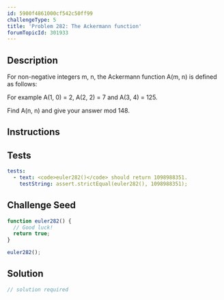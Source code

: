 ```yaml
---
id: 5900f4861000cf542c50ff99
challengeType: 5
title: 'Problem 282: The Ackermann function'
forumTopicId: 301933
---
```


## Description
<section id='description'>
For non-negative integers m, n, the Ackermann function A(m, n) is defined as follows:



For example A(1, 0) = 2, A(2, 2) = 7 and A(3, 4) = 125.


Find A(n, n) and give your answer mod 148.
</section>

## Instructions
<section id='instructions'>

</section>

## Tests
<section id='tests'>

```yml
tests:
  - text: <code>euler282()</code> should return 1098988351.
    testString: assert.strictEqual(euler282(), 1098988351);

```

</section>

## Challenge Seed
<section id='challengeSeed'>

<div id='js-seed'>

```js
function euler282() {
  // Good luck!
  return true;
}

euler282();
```

</div>



</section>

## Solution
<section id='solution'>

```js
// solution required
```

</section>
